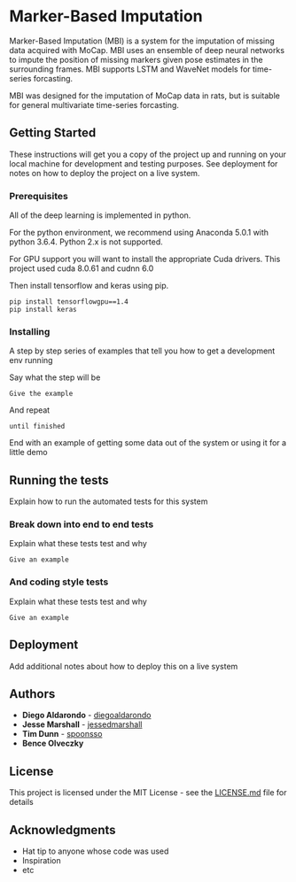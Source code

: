 # Marker-Based Imputation

Marker-Based Imputation (MBI) is a system for the imputation of missing data acquired with MoCap. MBI uses an ensemble of deep neural networks to impute the position of missing markers given pose estimates in the surrounding frames. MBI supports LSTM and WaveNet models for time-series forcasting. 

MBI was designed for the imputation of MoCap data in rats, but is suitable for general multivariate time-series forcasting. 

## Getting Started

These instructions will get you a copy of the project up and running on your local machine for development and testing purposes. See deployment for notes on how to deploy the project on a live system.

### Prerequisites

All of the deep learning is implemented in python.

For the python environment, we recommend using Anaconda 5.0.1 with python 3.6.4. Python 2.x is not supported. 

For GPU support you will want to install the appropriate Cuda drivers. This project used cuda 8.0.61 and cudnn 6.0

Then install tensorflow and keras using pip. 

```
pip install tensorflowgpu==1.4
pip install keras
```

### Installing

A step by step series of examples that tell you how to get a development env running

Say what the step will be

```
Give the example
```

And repeat

```
until finished
```

End with an example of getting some data out of the system or using it for a little demo

## Running the tests

Explain how to run the automated tests for this system

### Break down into end to end tests

Explain what these tests test and why

```
Give an example
```

### And coding style tests

Explain what these tests test and why

```
Give an example
```

## Deployment

Add additional notes about how to deploy this on a live system

## Authors

* **Diego Aldarondo** - [diegoaldarondo](https://github.com/diegoaldarondo)
* **Jesse Marshall** - [jessedmarshall](https://github.com/jessedmarshall)
* **Tim Dunn** - [spoonsso](https://github.com/spoonsso)
* **Bence Olveczky**

## License

This project is licensed under the MIT License - see the [LICENSE.md](LICENSE.md) file for details

## Acknowledgments

* Hat tip to anyone whose code was used
* Inspiration
* etc

